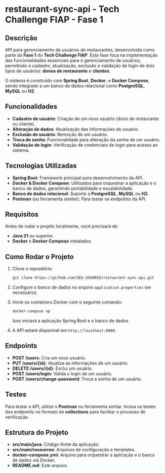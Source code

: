 # **restaurant-sync-api** - Tech Challenge FIAP - Fase 1

## Descrição

API para gerenciamento de usuários de restaurantes, desenvolvida como parte da **Fase 1** do **Tech Challenge FIAP**. Esta fase foca na implementação das funcionalidades essenciais para o gerenciamento de usuários, permitindo o cadastro, atualização, exclusão e validação de login de dois tipos de usuários: **donos de restaurante** e **clientes**.

O sistema é construído com **Spring Boot**, **Docker**, e **Docker Compose**, sendo integrado a um banco de dados relacional como **PostgreSQL**, **MySQL** ou **H2**.

## Funcionalidades

- **Cadastro de usuário**: Criação de um novo usuário (dono de restaurante ou cliente).
- **Alteração de dados**: Atualização das informações do usuário.
- **Exclusão de usuário**: Remoção de um usuário.
- **Troca de senha**: Funcionalidade para alteração da senha de um usuário.
- **Validação de login**: Verificação de credenciais de login para acesso ao sistema.

## Tecnologias Utilizadas

- **Spring Boot**: Framework principal para desenvolvimento da API.
- **Docker & Docker Compose**: Utilizados para orquestrar a aplicação e o banco de dados, garantindo portabilidade e escalabilidade.
- **Banco de dados relacional**: Suporte a **PostgreSQL**, **MySQL** ou **H2**.
- **Postman** (ou ferramenta similar): Para testar os endpoints da API.

## Requisitos

Antes de rodar o projeto localmente, você precisará de:

- **Java 21** ou superior.
- **Docker** e **Docker Compose** instalados.

## Como Rodar o Projeto

1. Clone o repositório:

    ```bash
    git clone https://github.com/SEU_USUARIO/restaurant-sync-api.git
    ```

2. Configure o banco de dados no arquivo `application.properties` (se necessário).

3. Inicie os containers Docker com o seguinte comando:

    ```bash
    docker-compose up
    ```

    Isso iniciará a aplicação Spring Boot e o banco de dados.

4. A API estará disponível em `http://localhost:8080`.

## Endpoints

- **POST /users**: Cria um novo usuário.
- **PUT /users/{id}**: Atualiza as informações de um usuário.
- **DELETE /users/{id}**: Exclui um usuário.
- **POST /users/login**: Valida o login de um usuário.
- **POST /users/change-password**: Troca a senha de um usuário.

## Testes

Para testar a API, utilize o **Postman** ou ferramenta similar. Inclua os testes dos endpoints no formato de **collections** para facilitar o processo de verificação.

## Estrutura do Projeto

- **src/main/java**: Código-fonte da aplicação.
- **src/main/resources**: Arquivos de configuração e templates.
- **docker-compose.yml**: Arquivo para orquestrar a aplicação e o banco de dados via Docker.
- **README.md**: Este arquivo.

